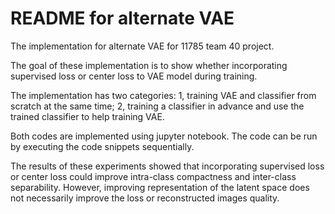 # README for alternate VAE

The implementation for alternate VAE for 11785 team 40 project.

The goal of these implementation is to show whether incorporating supervised loss or center loss to VAE model during training.

The implementation has two categories: 1, training VAE and classifier from scratch at the same time; 2, training a classifier in advance and use the trained classifier to help training VAE.

Both codes are implemented using jupyter notebook. The code can be run by executing the code snippets sequentially.

The results of these experiments showed that incorporating supervised loss or center loss could improve intra-class compactness and inter-class separability. However, improving representation of the latent space does not necessarily improve the loss or reconstructed images quality.
